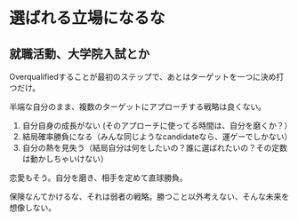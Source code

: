 # 選ばれる立場になるな
## 就職活動、大学院入試とか

Overqualifiedすることが最初のステップで、あとはターゲットを一つに決め打つだけ。

半端な自分のまま、複数のターゲットにアプローチする戦略は良くない。
1. 自分自身の成長がない (そのアプローチに使ってる時間は、自分を磨くか？）
2. 結局確率勝負になる（みんな同じようなcandidateなら、運ゲーでしかない）
3. 自分の熱を見失う（結局自分は何をしたいの？誰に選ばれたいの？その定数は動かしちゃいけない）


恋愛もそう。自分を磨き、相手を定めて直球勝負。

保険なんてかけるな、それは弱者の戦略。勝つこと以外考えない、そんな未来を想像しない。
